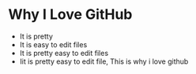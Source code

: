 # Why I Love GitHub

* It is pretty
* It is easy to edit files
* It is pretty easy to edit files
* Iit is pretty easy to edit file, This is why i love github